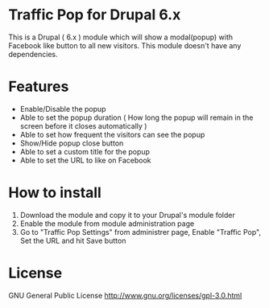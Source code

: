 Traffic Pop for Drupal 6.x
================

This is a Drupal ( 6.x ) module which will show a modal(popup) with Facebook like button to all new visitors. This module doesn't have any dependencies.

Features
================
- Enable/Disable the popup
- Able to set the popup duration ( How long the popup will remain in the screen before it closes automatically )
- Able to set how frequent the visitors can see the popup
- Show/Hide popup close button
- Able to set a custom title for the popup
- Able to set the URL to like on Facebook

How to install
================
1. Download the module and copy it to your Drupal's module folder
2. Enable the module from module administration page
3. Go to "Traffic Pop Settings" from administrer page, Enable "Traffic Pop", Set the URL and hit Save button

License
================
GNU General Public License
http://www.gnu.org/licenses/gpl-3.0.html